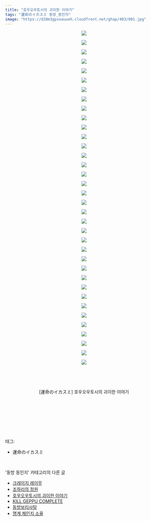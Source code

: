 ```yaml
---
title: "호우오우토시의 괴이한 이야기"
tags: "運命のイカスミ 동방_동인지"
image: "https://d28m3gpsoauueh.cloudfront.net/ghap/403/001.jpg"
---
```

<div class="article">
<p style="text-align: center; clear: none; float: none;"><img src="{{ site.imgserver4 }}/ghap/403/001.jpg"/></p>
<p style="text-align: center; clear: none; float: none;"><img src="{{ site.imgserver4 }}/ghap/403/002.jpg"/></p>
<p style="text-align: center; clear: none; float: none;"><img src="{{ site.imgserver4 }}/ghap/403/003.jpg"/></p>
<p style="text-align: center; clear: none; float: none;"><img src="{{ site.imgserver4 }}/ghap/403/004.jpg"/></p>
<p style="text-align: center; clear: none; float: none;"><img src="{{ site.imgserver4 }}/ghap/403/005.jpg"/></p>
<p style="text-align: center; clear: none; float: none;"><img src="{{ site.imgserver4 }}/ghap/403/006.jpg"/></p>
<p style="text-align: center; clear: none; float: none;"><img src="{{ site.imgserver4 }}/ghap/403/007.jpg"/></p>
<p style="text-align: center; clear: none; float: none;"><img src="{{ site.imgserver4 }}/ghap/403/008.jpg"/></p>
<p style="text-align: center; clear: none; float: none;"><img src="{{ site.imgserver4 }}/ghap/403/009.jpg"/></p>
<p style="text-align: center; clear: none; float: none;"><img src="{{ site.imgserver4 }}/ghap/403/010.jpg"/></p>
<p style="text-align: center; clear: none; float: none;"><img src="{{ site.imgserver4 }}/ghap/403/011.jpg"/></p>
<p style="text-align: center; clear: none; float: none;"><img src="{{ site.imgserver4 }}/ghap/403/012.jpg"/></p>
<p style="text-align: center; clear: none; float: none;"><img src="{{ site.imgserver4 }}/ghap/403/013.jpg"/></p>
<p style="text-align: center; clear: none; float: none;"><img src="{{ site.imgserver4 }}/ghap/403/014.jpg"/></p>
<p style="text-align: center; clear: none; float: none;"><img src="{{ site.imgserver4 }}/ghap/403/015.jpg"/></p>
<p style="text-align: center; clear: none; float: none;"><img src="{{ site.imgserver4 }}/ghap/403/016.jpg"/></p>
<p style="text-align: center; clear: none; float: none;"><img src="{{ site.imgserver4 }}/ghap/403/017.jpg"/></p>
<p style="text-align: center; clear: none; float: none;"><img src="{{ site.imgserver4 }}/ghap/403/018.jpg"/></p>
<p style="text-align: center; clear: none; float: none;"><img src="{{ site.imgserver4 }}/ghap/403/019.jpg"/></p>
<p style="text-align: center; clear: none; float: none;"><img src="{{ site.imgserver4 }}/ghap/403/020.jpg"/></p>
<p style="text-align: center; clear: none; float: none;"><img src="{{ site.imgserver4 }}/ghap/403/021.jpg"/></p>
<p style="text-align: center; clear: none; float: none;"><img src="{{ site.imgserver4 }}/ghap/403/022.jpg"/></p>
<p style="text-align: center; clear: none; float: none;"><img src="{{ site.imgserver4 }}/ghap/403/023.jpg"/></p>
<p style="text-align: center; clear: none; float: none;"><img src="{{ site.imgserver4 }}/ghap/403/024.jpg"/></p>
<p style="text-align: center; clear: none; float: none;"><img src="{{ site.imgserver4 }}/ghap/403/025.jpg"/></p>
<p style="text-align: center; clear: none; float: none;"><img src="{{ site.imgserver4 }}/ghap/403/026.jpg"/></p>
<p style="text-align: center; clear: none; float: none;"><img src="{{ site.imgserver4 }}/ghap/403/027.jpg"/></p>
<p style="text-align: center; clear: none; float: none;"><img src="{{ site.imgserver4 }}/ghap/403/028.jpg"/></p>
<p style="text-align: center; clear: none; float: none;"><img src="{{ site.imgserver4 }}/ghap/403/029.jpg"/></p>
<p style="text-align: center; clear: none; float: none;"><img src="{{ site.imgserver4 }}/ghap/403/030.jpg"/></p>
<p style="text-align: center; clear: none; float: none;"><img src="{{ site.imgserver4 }}/ghap/403/031.jpg"/></p>
<p style="text-align: center; clear: none; float: none;"><img src="{{ site.imgserver4 }}/ghap/403/032.jpg"/></p>
<p style="text-align: center; clear: none; float: none;"><img src="{{ site.imgserver4 }}/ghap/403/033.jpg"/></p>
<p style="text-align: center; clear: none; float: none;"><img src="{{ site.imgserver4 }}/ghap/403/034.jpg"/></p>
<p style="text-align: center; clear: none; float: none;"><img src="{{ site.imgserver4 }}/ghap/403/035.jpg"/></p>
<p style="text-align: center; clear: none; float: none;"><img src="{{ site.imgserver4 }}/ghap/403/036.jpg"/></p>
<p style="text-align: center; clear: none; float: none;"><br/></p>
<p style="text-align: center; clear: none; float: none;"><br/></p>
<p style="text-align: center; clear: none; float: none;">[運命のイカスミ] 호우오우토시의 괴이한 이야기</p>
<p style="text-align: center; clear: none; float: none;"><br/></p>
<p style="text-align: center; clear: none; float: none;"><br/></p>
<p><br/></p>
</div><br/>
<div class="tagTrail">
<p>태그: </p>
<ul>
<li>運命のイカスミ</li>
</ul>
</div><br/>
<div class="another">
<p>'동방 동인지' 카테고리의 다른 글</p>
<ul>
<li><a href="/ghap_405">크레이지 레이무</a></li>
<li><a href="/ghap_404">조하리의 정원</a></li>
<li><a href="/ghap_403">호우오우토시의 괴이한 이야기</a></li>
<li><a href="/ghap_402">KILL GEPPU COMPLETE</a></li>
<li><a href="/ghap_401">동방보리사탕</a></li>
<li><a href="/ghap_399">명계 체인지 소울</a></li>
</ul>
</div><br/>
<div class="cb_module cb_fluid">
<div class="cb_wrt cb_profile">
</div><!-- commentList close -->
</div><br/>
